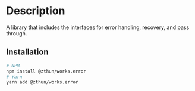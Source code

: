 # Description

A library that includes the interfaces for error handling, recovery, and pass through.

## Installation

```sh
# NPM
npm install @zthun/works.error
# Yarn
yarn add @zthun/works.error
```
